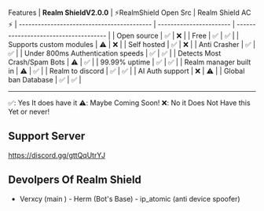 
Features
| **Realm ShieldV2.0.0**                     | ⚡RealmShield Open Src  |  Realm Shield AC ⚡ 
| ------------------------------------------ | ----------------------- | ------------------------------------- |
| Open source                                | ✅                      | ❌                                   |
| Free                                       | ✅                      | ✅                                   |
| Supports custom modules                    | ⚠️                      | ❌                                   |
| Self hosted                                | ✅                      | ❌                                   |
| Anti Crasher                               | ✅                      | ✅                                   |
| Under 800ms Authentication speeds          | ✅                      | ✅                                   |
| Detects Most Crash/Spam Bots               | ⚠️                      | ✅                                   |
| 99.99% uptime                              | ✅                      | ✅                                   |
| Realm manager built in                     | ⚠️                      | ✅                                   |
| Realm to discord                           | ✅                      | ✅                                   |
| AI Auth support                            | ❌                      | ⚠️                                   |
| Global ban Database                        | ✅                      | ✅                                   |


-------------------
✅: Yes It does have it
⚠️: Maybe Coming Soon!
❌: No it Does Not Have this Yet or never!

Support Server
-------------------
https://discord.gg/gttQqUtrYJ

Devolpers Of Realm Shield
-------------------
- Verxcy (main ) - Herm (Bot's Base) - ip_atomic (anti device spoofer)
